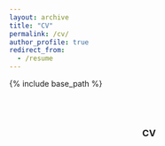 ```yaml
---
layout: archive
title: "CV"
permalink: /cv/
author_profile: true
redirect_from:
  - /resume
---
```


{% include base_path %}

</br>
</br>
<center>
  <h3>CV</h3>
  <object data=
"https://jeangjy.github.io/files/paper1.pdf#navpanes=0" 
                width="800"
                height="800">
  </object>
</center>